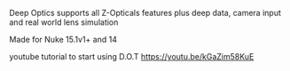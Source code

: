 Deep Optics supports all Z-Opticals features plus deep data, camera input and real world lens simulation

Made for Nuke 15.1v1+ and 14

youtube tutorial to start using D.O.T
https://youtu.be/kGaZim58KuE
